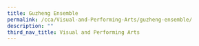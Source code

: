 ```yaml
---
title: Guzheng Ensemble
permalink: /cca/Visual-and-Performing-Arts/guzheng-ensemble/
description: ""
third_nav_title: Visual and Performing Arts
---
```


